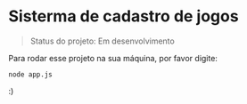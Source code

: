 <h1> Sisterma de cadastro de jogos</h1>

>Status do projeto: Em desenvolvimento

Para rodar esse projeto na sua máquina, por favor digite:

````
node app.js
````

:)